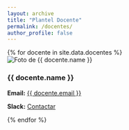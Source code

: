 ```yaml
---
layout: archive
title: "Plantel Docente"
permalink: /docentes/
author_profile: false
---
```


<div class="docentes-container">
  {% for docente in site.data.docentes %}
    <div class="docente-card">
      <img src="{{ site.baseurl }}{{ docente.image }}" alt="Foto de {{ docente.name }}" class="docente-img">
      <h3>{{ docente.name }}</h3>
      <p><strong>Email:</strong> <a href="mailto:{{ docente.email }}">{{ docente.email }}</a></p>
      <p><strong>Slack:</strong> <a href="{{ docente.slack }}" target="_blank">Contactar</a></p>
    </div>
  {% endfor %}
</div>
